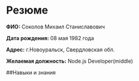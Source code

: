 # Резюме

**ФИО:** Соколов Михаил Станиславович

**Дата рождения:** 08 мая 1982 года

**Адрес:** г.Новоуральск, Свердловская обл.

**Желаемая должность:** Node.js Developer(middle)

##Навыки и знания
